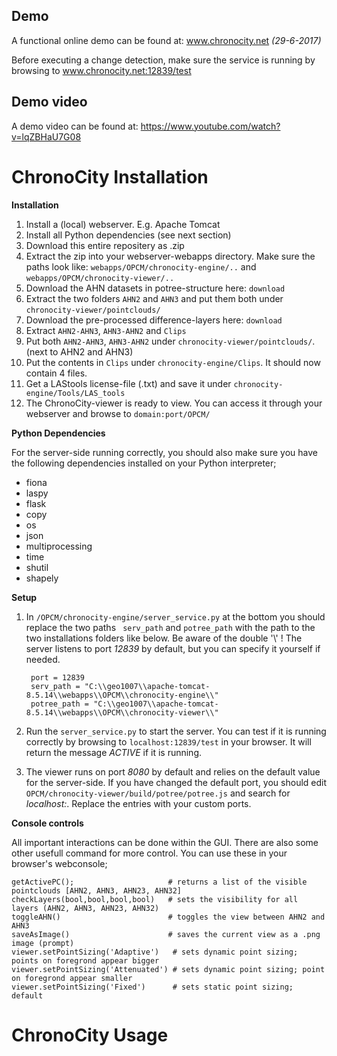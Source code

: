 ## Demo
A functional online demo can be found at: www.chronocity.net
_(29-6-2017)_  

Before executing a change detection, make sure the service is running by browsing to www.chronocity.net:12839/test  

## Demo video  
A demo video can be found at: https://www.youtube.com/watch?v=lqZBHaU7G08

# ChronoCity Installation

__Installation__  

1. Install a (local) webserver. E.g. Apache Tomcat
2. Install all Python dependencies (see next section)
3. Download this entire repositery as .zip
4. Extract the zip into your webserver-webapps directory. Make sure the paths look like: <code>webapps/OPCM/chronocity-engine/..</code> and <code>webapps/OPCM/chronocity-viewer/..</code>
5. Download the AHN datasets in potree-structure here: <code>download</code>
6. Extract the two folders <code>AHN2</code> and <code>AHN3</code> and put them both under <code>chronocity-viewer/pointclouds/</code>
7. Download the pre-processed difference-layers here: <code>download</code>
8. Extract <code>AHN2-AHN3</code>, <code>AHN3-AHN2</code> and <code>Clips</code>
9. Put both <code>AHN2-AHN3</code>, <code>AHN3-AHN2</code> under <code>chronocity-viewer/pointclouds/</code>. (next to AHN2 and AHN3)
10. Put the contents in <code>Clips</code> under <code>chronocity-engine/Clips</code>. It should now contain 4 files.
11. Get a LAStools license-file (.txt) and save it under <code>chronocity-engine/Tools/LAS_tools</code>
12. The ChronoCity-viewer is ready to view. You can access it through your webserver and browse to <code>domain:port/OPCM/</code>

__Python Dependencies__  

For the server-side running correctly, you should also make sure you have the following dependencies installed on your Python interpreter;
- fiona
- laspy
- flask
- copy
- os
- json
- multiprocessing
- time
- shutil
- shapely

__Setup__

1. In <code>/OPCM/chronocity-engine/server_service.py</code> at the bottom you should replace the two paths <code> serv_path</code> and <code>potree_path</code> with the path to the two installations folders like below. Be aware of the double '\\' ! The server listens to port _12839_ by default, but you can specify it yourself if needed.


        port = 12839
        serv_path = "C:\\geo1007\\apache-tomcat-8.5.14\\webapps\\OPCM\\chronocity-engine\\"
        potree_path = "C:\\geo1007\\apache-tomcat-8.5.14\\webapps\\OPCM\\chronocity-viewer\\"

2. Run the <code>server_service.py</code> to start the server. You can test if it is running correctly by browsing to <code>localhost:12839/test</code> in your browser. It will return the message _ACTIVE_ if it is running.

3. The viewer runs on port _8080_ by default and relies on the default value for the server-side. If you have changed the default port, you should edit <code>OPCM/chronocity-viewer/build/potree/potree.js</code> and search for _localhost:_. Replace the entries with your custom ports.

__Console controls__  

All important interactions can be done within the GUI. There are also some other usefull command for more control. You can use these in your browser's webconsole;

    getActivePC();                     # returns a list of the visible pointclouds [AHN2, AHN3, AHN23, AHN32]
    checkLayers(bool,bool,bool,bool)   # sets the visibility for all layers (AHN2, AHN3, AHN23, AHN32)
    toggleAHN()                        # toggles the view between AHN2 and AHN3
    saveAsImage()                      # saves the current view as a .png image (prompt)
    viewer.setPointSizing('Adaptive')   # sets dynamic point sizing; points on foregrond appear bigger
    viewer.setPointSizing('Attenuated') # sets dynamic point sizing; point on foregrond appear smaller
    viewer.setPointSizing('Fixed')      # sets static point sizing; default
    
# ChronoCity Usage 

